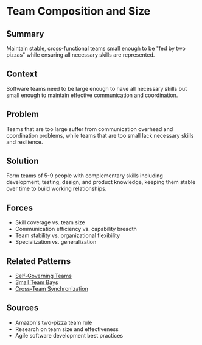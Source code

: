 ---
---
# Team Composition and Size

## Summary
Maintain stable, cross-functional teams small enough to be "fed by two pizzas" while ensuring all necessary skills are represented.

## Context
Software teams need to be large enough to have all necessary skills but small enough to maintain effective communication and coordination.

## Problem
Teams that are too large suffer from communication overhead and coordination problems, while teams that are too small lack necessary skills and resilience.

## Solution
Form teams of 5-9 people with complementary skills including development, testing, design, and product knowledge, keeping them stable over time to build working relationships.

## Forces
- Skill coverage vs. team size
- Communication efficiency vs. capability breadth
- Team stability vs. organizational flexibility
- Specialization vs. generalization

## Related Patterns
- [Self-Governing Teams](self-governing-teams.md)
- [Small Team Bays](../architectural-spatial/small-team-bays.md)
- [Cross-Team Synchronization](cross-team-synchronization.md)

## Sources
- Amazon's two-pizza team rule
- Research on team size and effectiveness
- Agile software development best practices